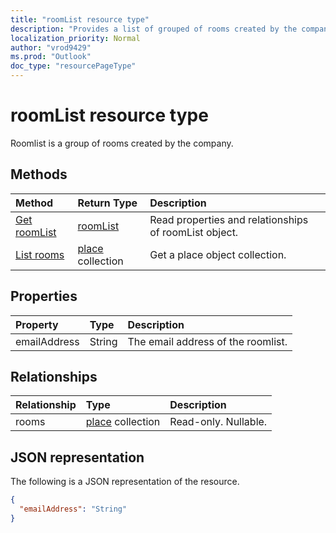 ```yaml
---
title: "roomList resource type"
description: "Provides a list of grouped of rooms created by the company"
localization_priority: Normal
author: "vrod9429"
ms.prod: "Outlook"
doc_type: "resourcePageType"
---
```


# roomList resource type

Roomlist is a group of rooms created by the company.

## Methods

| Method       | Return Type | Description |
|:-------------|:------------|:------------|
| [Get roomList](../api/roomlist-get.md) | [roomList](roomlist.md) | Read properties and relationships of roomList object. |
| [List rooms](../api/roomlist-list-rooms.md) | [place](place.md) collection | Get a place object collection. |


## Properties

| Property     | Type        | Description |
|:-------------|:------------|:------------|
|emailAddress|String|The email address of the roomlist.|

## Relationships

| Relationship | Type        | Description |
|:-------------|:------------|:------------|
|rooms|[place](place.md) collection| Read-only. Nullable.|

## JSON representation

The following is a JSON representation of the resource.

<!-- {
  "blockType": "resource",
  "optionalProperties": [

  ],
  "@odata.type": "microsoft.graph.roomList",
  "baseType": ""
}-->

```json
{
  "emailAddress": "String"
}
```

<!-- uuid: 16cd6b66-4b1a-43a1-adaf-3a886856ed98
2019-02-04 14:57:30 UTC -->
<!-- {
  "type": "#page.annotation",
  "description": "roomList resource",
  "keywords": "",
  "section": "documentation",
  "tocPath": ""
}-->
